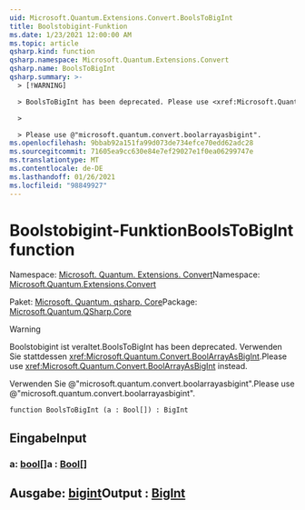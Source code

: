 ```yaml
---
uid: Microsoft.Quantum.Extensions.Convert.BoolsToBigInt
title: Boolstobigint-Funktion
ms.date: 1/23/2021 12:00:00 AM
ms.topic: article
qsharp.kind: function
qsharp.namespace: Microsoft.Quantum.Extensions.Convert
qsharp.name: BoolsToBigInt
qsharp.summary: >-
  > [!WARNING]

  > BoolsToBigInt has been deprecated. Please use <xref:Microsoft.Quantum.Convert.BoolArrayAsBigInt> instead.

  >

  > Please use @"microsoft.quantum.convert.boolarrayasbigint".
ms.openlocfilehash: 9bbab92a151fa99d073de734efce70edd62adc28
ms.sourcegitcommit: 71605ea9cc630e84e7ef29027e1f0ea06299747e
ms.translationtype: MT
ms.contentlocale: de-DE
ms.lasthandoff: 01/26/2021
ms.locfileid: "98849927"
---
```

# <a name="boolstobigint-function"></a><span data-ttu-id="7f4ca-102">Boolstobigint-Funktion</span><span class="sxs-lookup"><span data-stu-id="7f4ca-102">BoolsToBigInt function</span></span>

<span data-ttu-id="7f4ca-103">Namespace: [Microsoft. Quantum. Extensions. Convert](xref:Microsoft.Quantum.Extensions.Convert)</span><span class="sxs-lookup"><span data-stu-id="7f4ca-103">Namespace: [Microsoft.Quantum.Extensions.Convert](xref:Microsoft.Quantum.Extensions.Convert)</span></span>

<span data-ttu-id="7f4ca-104">Paket: [Microsoft. Quantum. qsharp. Core](https://nuget.org/packages/Microsoft.Quantum.QSharp.Core)</span><span class="sxs-lookup"><span data-stu-id="7f4ca-104">Package: [Microsoft.Quantum.QSharp.Core](https://nuget.org/packages/Microsoft.Quantum.QSharp.Core)</span></span>


> [!WARNING]
> <span data-ttu-id="7f4ca-105">Boolstobigint ist veraltet.</span><span class="sxs-lookup"><span data-stu-id="7f4ca-105">BoolsToBigInt has been deprecated.</span></span> <span data-ttu-id="7f4ca-106">Verwenden Sie stattdessen <xref:Microsoft.Quantum.Convert.BoolArrayAsBigInt>.</span><span class="sxs-lookup"><span data-stu-id="7f4ca-106">Please use <xref:Microsoft.Quantum.Convert.BoolArrayAsBigInt> instead.</span></span>
>
> <span data-ttu-id="7f4ca-107">Verwenden Sie @"microsoft.quantum.convert.boolarrayasbigint".</span><span class="sxs-lookup"><span data-stu-id="7f4ca-107">Please use @"microsoft.quantum.convert.boolarrayasbigint".</span></span>



```qsharp
function BoolsToBigInt (a : Bool[]) : BigInt
```


## <a name="input"></a><span data-ttu-id="7f4ca-108">Eingabe</span><span class="sxs-lookup"><span data-stu-id="7f4ca-108">Input</span></span>

### <a name="a--bool"></a><span data-ttu-id="7f4ca-109">a: [bool](xref:microsoft.quantum.lang-ref.bool)[]</span><span class="sxs-lookup"><span data-stu-id="7f4ca-109">a : [Bool](xref:microsoft.quantum.lang-ref.bool)[]</span></span>





## <a name="output--bigint"></a><span data-ttu-id="7f4ca-110">Ausgabe: [bigint](xref:microsoft.quantum.lang-ref.bigint)</span><span class="sxs-lookup"><span data-stu-id="7f4ca-110">Output : [BigInt](xref:microsoft.quantum.lang-ref.bigint)</span></span>

